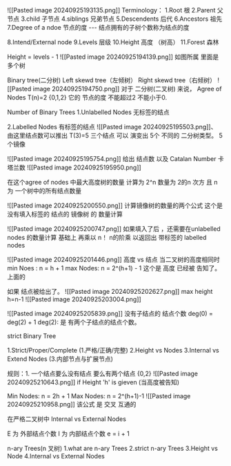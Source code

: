 ![[Pasted image 20240925193135.png]]
Terminology：
1.Root 根
2.Parent 父节点
3.child  子节点
4.siblings 兄弟节点
5.Descendents 后代
6.Ancestors 祖先
7.Degree of a ndoe
节点的度 --- 结点拥有的子树个数称为结点的度


8.Intend/External node
9.Levels 层级
10.Height 高度 （树高） 
11.Forest 森林

Height = levels - 1
![[Pasted image 20240925194139.png]]
如图所属 里面是多个树


Binary tree(二分树)
Left skewd tree（左倾树）
Right skewd tree（右倾树）
![[Pasted image 20240925194750.png]]
对于 二分树(二叉树) 来说，
Agree of Nodes  T(n)=2
{0,1,2} 它的 节点的度 不能超过2 不能小于0.

Number of Binary Trees
1.Unlabelled Nodes
无标签的结点

2.Labelled Nodes
有标签的结点
![[Pasted image 20240925195503.png]]、
由这里结点数可以推出
T(3)=5  三个结点 可以 演变出 5个 不同的 二分树类型。 5个镜像

![[Pasted image 20240925195754.png]]
给出 结点数 以及 Catalan Number 卡塔兰数
![[Pasted image 20240925195950.png]]

在这个agree of nodes 中最大高度树的数量
计算为 2^n  数量为 2的n 次方  且 n 为 一个树中的所有结点数量

![[Pasted image 20240925200550.png]]
计算镜像树的数量的两个公式 这个是 没有填入标签的 结点的 镜像树 的 数量计算

![[Pasted image 20240925200747.png]]
如果填入了后 ，还需要在unlabelled nodes 的数量计算 基础上 再乘以 n！ n的阶乘    以返回出  带标签的 labelled nodes 

![[Pasted image 20240925201446.png]]
 高度 vs 结点
 当二叉树的高度相同时
 min Noes : n = h + 1
max Nodes: n = 2^(h+1) - 1
这个是 高度 已经被 告知了。上面的

如果 结点被给出了。
![[Pasted image 20240925202627.png]]
max height  h=n-1
![[Pasted image 20240925203004.png]]


![[Pasted image 20240925205839.png]]
没有子结点的 结点个数
deg(0) = deg(2) + 1
deg(2): 是 有两个子结点的结点个数。


strict Binary Tree

1.Strict/Proper/Complete
(1.严格/正确/完整)
2.Height vs Nodes
3.Internal vs Extend Nodes
(3.内部节点与扩展节点)

规则：1. 一个结点要么没有结点 要么有两个结点
{0,2}
![[Pasted image 20240925210643.png]]
if Height 'h' is gieven
(当高度被告知)

Min Nodes: n = 2h + 1
Max Nodes: n = 2^(h+1)-1
![[Pasted image 20240925210958.png]]
该公式 是 交叉 互通的

在严格二叉树中
Internal vs External Nodes

E 为 外部结点个数
I 为 内部结点个数
e = i + 1

n-ary Trees(n 叉树)
1.what are n-ary Trees
2.strict n-ary Trees
3.Height vs Node
4.Internal vs External Nodes